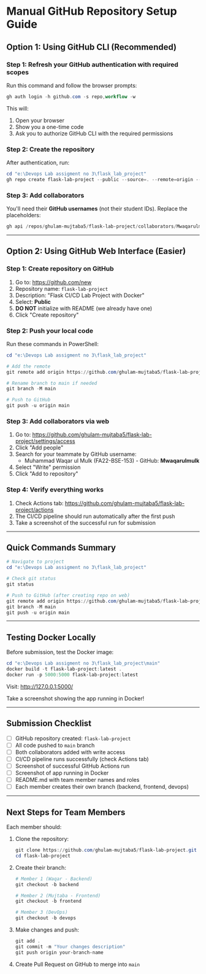 # Manual GitHub Repository Setup Guide

## Option 1: Using GitHub CLI (Recommended)

### Step 1: Refresh your GitHub authentication with required scopes

Run this command and follow the browser prompts:

```powershell
gh auth login -h github.com -s repo,workflow -w
```

This will:
1. Open your browser
2. Show you a one-time code
3. Ask you to authorize GitHub CLI with the required permissions

### Step 2: Create the repository

After authentication, run:

```powershell
cd "e:\Devops Lab assigment no 3\flask_lab_project"
gh repo create flask-lab-project --public --source=. --remote=origin --push
```

### Step 3: Add collaborators

You'll need their **GitHub usernames** (not their student IDs). Replace the placeholders:

```powershell
gh api /repos/ghulam-mujtaba5/flask-lab-project/collaborators/Mwaqarulmulk -X PUT
```

---

## Option 2: Using GitHub Web Interface (Easier)

### Step 1: Create repository on GitHub

1. Go to: https://github.com/new
2. Repository name: `flask-lab-project`
3. Description: "Flask CI/CD Lab Project with Docker"
4. Select: **Public**
5. **DO NOT** initialize with README (we already have one)
6. Click "Create repository"

### Step 2: Push your local code

Run these commands in PowerShell:

```powershell
cd "e:\Devops Lab assigment no 3\flask_lab_project"

# Add the remote
git remote add origin https://github.com/ghulam-mujtaba5/flask-lab-project.git

# Rename branch to main if needed
git branch -M main

# Push to GitHub
git push -u origin main
```

### Step 3: Add collaborators via web

1. Go to: https://github.com/ghulam-mujtaba5/flask-lab-project/settings/access
2. Click "Add people"
3. Search for your teammate by GitHub username:
   - Muhammad Waqar ul Mulk (FA22-BSE-153) - GitHub: **Mwaqarulmulk**
4. Select "Write" permission
5. Click "Add to repository"

### Step 4: Verify everything works

1. Check Actions tab: https://github.com/ghulam-mujtaba5/flask-lab-project/actions
2. The CI/CD pipeline should run automatically after the first push
3. Take a screenshot of the successful run for submission

---

## Quick Commands Summary

```powershell
# Navigate to project
cd "e:\Devops Lab assigment no 3\flask_lab_project"

# Check git status
git status

# Push to GitHub (after creating repo on web)
git remote add origin https://github.com/ghulam-mujtaba5/flask-lab-project.git
git branch -M main
git push -u origin main
```

---

## Testing Docker Locally

Before submission, test the Docker image:

```powershell
cd "e:\Devops Lab assigment no 3\flask_lab_project\main"
docker build -t flask-lab-project:latest .
docker run -p 5000:5000 flask-lab-project:latest
```

Visit: http://127.0.0.1:5000/

Take a screenshot showing the app running in Docker!

---

## Submission Checklist

- [ ] GitHub repository created: `flask-lab-project`
- [ ] All code pushed to `main` branch
- [ ] Both collaborators added with write access
- [ ] CI/CD pipeline runs successfully (check Actions tab)
- [ ] Screenshot of successful GitHub Actions run
- [ ] Screenshot of app running in Docker
- [ ] README.md with team member names and roles
- [ ] Each member creates their own branch (backend, frontend, devops)

---

## Next Steps for Team Members

Each member should:

1. Clone the repository:
   ```powershell
   git clone https://github.com/ghulam-mujtaba5/flask-lab-project.git
   cd flask-lab-project
   ```

2. Create their branch:
   ```powershell
   # Member 1 (Waqar - Backend)
   git checkout -b backend
   
   # Member 2 (Mujtaba - Frontend)
   git checkout -b frontend
   
   # Member 3 (DevOps)
   git checkout -b devops
   ```

3. Make changes and push:
   ```powershell
   git add .
   git commit -m "Your changes description"
   git push origin your-branch-name
   ```

4. Create Pull Request on GitHub to merge into `main`
